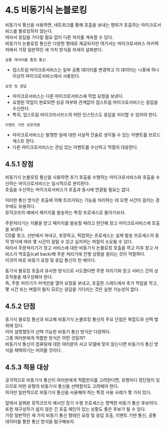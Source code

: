 # 4.5 비동기식 논블로킹

비동기식 통신을 사용하면, 네트워크를 통해 호출을 보내는 행위가 호출하는 마이크로서비스를 블로킹하지 않는다.  
따라서 응답을 기다릴 필요 없이 다른 처리를 계속할 수 있다.  
비동기식 논블로킹 통신은 다양한 형태로 제공되지만 여기서는 마이크로서비스 아키텍처에서 가장 일반적인 세 가지 방식을 자세히 살펴본다.  


`공통 데이터를 통한 통신`  
- 업스트림 마이크로서비스는 일부 공통 데이터를 변경하고 이 데이터는 나중에 하나 이상의 마이크로서비스에서 사용된다.  

`요청 및 응답`
- 마이크로서비스는 다른 마이크로서비스에 작업 요청을 보낸다.  
- 요청된 작업이 완료되면 성공 여부와 관계없이 업스트림 마이크로서비스는 응답을 수신한다.  
- 특히, 업스트림 마이크러시브스의 어떤 인스턴스도 응답을 처리할 수 있어야 한다.  

`이벤트 기반 상호작용`
- 마이크로서비스는 발행한 일에 대한 사실적 진술로 생각될 수 있는 이벤트를 브로드캐스트 한다.  
- 다른 마이크로서비스는 관심 있는 이벤트를 수신하고 적절히 대응한다.  

## 4.5.1 장점

비동기식 논블로킹 통신을 사용하면 초기 호출을 수행하는 마이크로서비스와 호출을 수신하는 마이크로서비스는 일시적으로 분리된다.  
호출을 수신하는 마이크로서비스가 호출과 동시에 연결될 필요는 없다.  

이러한 통신 방식은 호출에 의해 트리거되는 기능을 처리하는 데 오랜 시간이 걸리는 경우에도 유용하다.  
뮤직코프의 예에서 패키지를 발송하는 특정 프로세스로 돌아가보자.  

주문처리기는 지불을 받고 패키지를 발송할 때라고 판단해 창고 마이크로서비스에 호출을 보낸다.  
CD를 찾고, 선반에서 꺼내고, 포장하고, 픽업하는 프로세스는 실제 발송 프로세스의 동작 방식에 따라 몇 시간이 걸릴 수 있고 심지어는 며칠이 소요될 수 있다.  
따라서 주문처리기가 창고 서비스에 대한 비동기식 논블로킹 호출을 하고 이후 창고 서비스가 역호출(call back)해 주문 처리기에 진행 상황을 알리는 것이 적절하다.  
이것이 바로 비동기 요청 및 응답 통신의 한 예이다.  

동기식 블로킹 호출과 유사한 방식으로 시도했다면 주문 처리기와 창고 서비스 간의 상호작용을 재구성해야 한다.  
즉, 주문 처리기가 커넥션을 열어 요청을 보내고, 호출한 스레드에서 추가 작업을 막고, 몇 시간 또는 며칠이 될지 모르는 응답을 기다리는 것은 실현 가능성이 없다.  

## 4.5.2 단점  

동기식 블로킹 통신과 비교해 비동기식 논블로킹 통신의 주요 단점은 복잡도와 선택 범위에 있다.  
이미 설명했듯이 선택 가능한 비동기 통신 방식은 다양하다.  
그중 여러분에게 적합한 방식은 어떤 것일까?  
비동기식 통신이 컴퓨팅에 대한 여러분의 사고 모델에 맞지 않는다면 비동기식 통신 방식을 채택하기는 어려울 것이다.  


## 4.5.3 적용 대상

궁극적으로 비동기식 통신이 여러분에게 적합한지를 고려한다면, 유형마다 장단점이 있으므로 어떤 유형의 비동기식 통신을 선택할지도 고려해야 한다.  
하지만 일반적으로 비동기식 통신을 사용해야 하는 특정 사용 사례가 몇 가지 있다.  

앞에서 살펴본 뮤직코프의 예시인 장기 수행 프로세스는 명백한 비동기 통신 후보이다.  
또한 재구성하기 쉽지 않은 긴 호출 체인이 있는 상황도 좋은 후보가 될 수 있다.  
가장 일반적인 세 가지 비동기 통신 형태인 요청 및 응답 호출, 이벤트 기반 통신, 공통 데이터를 통한 통신 방식을 탐구해보자.  



